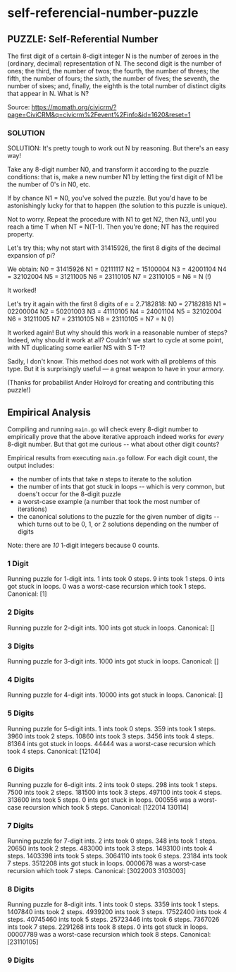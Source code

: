 # self-referencial-number-puzzle

## PUZZLE: Self-Referential Number

The first digit of a certain 8-digit integer N is the number of zeroes in the (ordinary, decimal) representation of N.  The second digit is the number of ones; the third, the number of twos; the fourth, the number of threes; the fifth, the number of fours; the sixth, the number of fives; the seventh, the number of sixes; and, finally, the eighth is the total number of distinct digits that appear in N.  What is N?

Source: https://momath.org/civicrm/?page=CiviCRM&q=civicrm%2Fevent%2Finfo&id=1620&reset=1

### SOLUTION

SOLUTION: It's pretty tough to work out N by reasoning.  But there's an easy way!

Take any 8-digit number N0, and transform it according to the puzzle conditions: that is, make a new number N1 by letting the first digit of N1 be the number of 0's in N0, etc.

If by chance N1 = N0, you've solved the puzzle.  But you'd have to be astonishingly lucky for that to happen (the solution to this puzzle is unique).

Not to worry.  Repeat the procedure with N1 to get N2, then N3, until you reach a time T when NT = N(T-1).  Then you're done; NT has the required property.

Let's try this; why not start with 31415926, the first 8 digits of the decimal expansion of pi?

We obtain:
N0 = 31415926
N1 = 02111117
N2 = 15100004
N3 = 42001104
N4 = 32102004
N5 = 31211005
N6 = 23110105
N7 = 23110105 = N6 = N (!)

It worked!

Let's try it again with the first 8 digits of e = 2.7182818:
N0 = 27182818
N1 = 02200004
N2 = 50201003
N3 = 41110105
N4 = 24001104
N5 = 32102004
N6 = 31211005
N7 = 23110105
N8 = 23110105 = N7 = N (!)

It worked again!  But why should this work in a reasonable number of steps?  Indeed, why should it work at all?  Couldn't we start to cycle at some point, with NT duplicating some earlier NS with S T-1?

Sadly, I don't know.  This method does not work with all problems of this type.  But it is surprisingly useful — a great weapon to have in your armory.

(Thanks for probabilist Ander Holroyd for creating and contributing this puzzle!)

## Empirical Analysis

Compiling and running `main.go` will check every 8-digit number to empirically
prove that the above iterative approach indeed works for *every* 8-digit number.
But that got me curious -- what about other digit counts?

Empirical results from executing `main.go` follow. For each digit count, the
output includes:

- the number of ints that take *n* steps to iterate to the solution
- the number of ints that got stuck in loops -- which is very common, but
  doens't occur for the 8-digit puzzle
- a worst-case example (a number that took the most number of iterations)
- the canonical solutions to the puzzle for the given number of digits -- which
  turns out to be 0, 1, or 2 solutions depending on the number of digits

Note: there are *10* 1-digit integers because 0 counts.

### 1 Digit

Running puzzle for 1-digit ints.
1 ints took 0 steps.
9 ints took 1 steps.
0 ints got stuck in loops.
0 was a worst-case recursion which took 1 steps.
Canonical: [1]

### 2 Digits

Running puzzle for 2-digit ints.
100 ints got stuck in loops.
Canonical: []

### 3 Digits

Running puzzle for 3-digit ints.
1000 ints got stuck in loops.
Canonical: []

### 4 Digits

Running puzzle for 4-digit ints.
10000 ints got stuck in loops.
Canonical: []

### 5 Digits

Running puzzle for 5-digit ints.
1 ints took 0 steps.
359 ints took 1 steps.
3960 ints took 2 steps.
10860 ints took 3 steps.
3456 ints took 4 steps.
81364 ints got stuck in loops.
44444 was a worst-case recursion which took 4 steps.
Canonical: [12104]

### 6 Digits

Running puzzle for 6-digit ints.
2 ints took 0 steps.
298 ints took 1 steps.
7500 ints took 2 steps.
181500 ints took 3 steps.
497100 ints took 4 steps.
313600 ints took 5 steps.
0 ints got stuck in loops.
000556 was a worst-case recursion which took 5 steps.
Canonical: [122014 130114]

### 7 Digits

Running puzzle for 7-digit ints.
2 ints took 0 steps.
348 ints took 1 steps.
20650 ints took 2 steps.
483000 ints took 3 steps.
1493100 ints took 4 steps.
1403398 ints took 5 steps.
3064110 ints took 6 steps.
23184 ints took 7 steps.
3512208 ints got stuck in loops.
0000678 was a worst-case recursion which took 7 steps.
Canonical: [3022003 3103003]

### 8 Digits

Running puzzle for 8-digit ints.
1 ints took 0 steps.
3359 ints took 1 steps.
1407840 ints took 2 steps.
4939200 ints took 3 steps.
17522400 ints took 4 steps.
40745460 ints took 5 steps.
25723446 ints took 6 steps.
7367026 ints took 7 steps.
2291268 ints took 8 steps.
0 ints got stuck in loops.
00007789 was a worst-case recursion which took 8 steps.
Canonical: [23110105]

### 9 Digits
